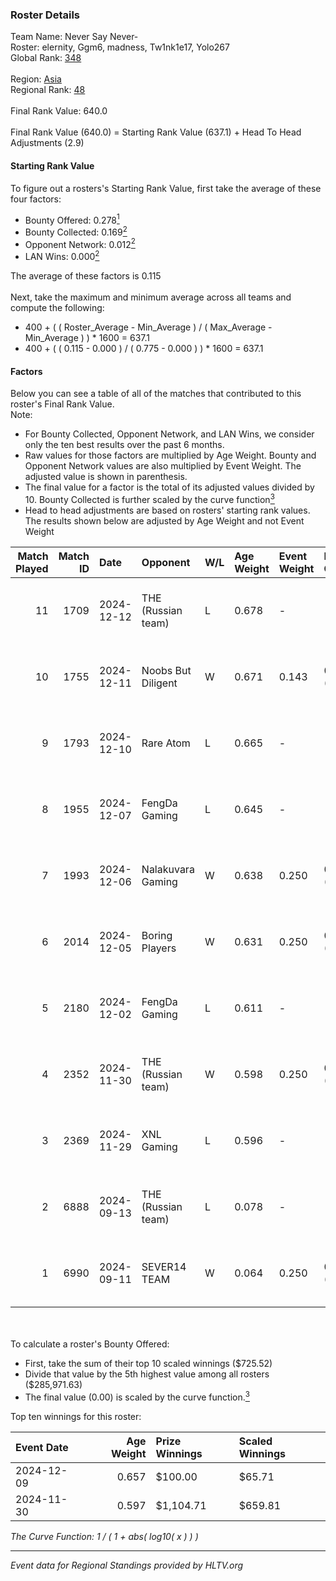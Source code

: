 ### Roster Details<br />
Team Name: Never Say Never-<br />
Roster: elernity, Ggm6, madness, Tw1nk1e17, Yolo267<br />
Global Rank: [348](../../standings_global_2025_02_28.md)<br />
<br />
Region: [Asia]( ../../standings_asia_2025_02_28.md)<br />
Regional Rank: [48]( ../../standings_asia_2025_02_28.md)<br />
<br />
Final Rank Value:  640.0<br />
<br />
Final Rank Value (640.0) = Starting Rank Value (637.1) + Head To Head Adjustments (2.9)<br />

#### Starting Rank Value<br />
To figure out a rosters's Starting Rank Value, first take the average of these four factors:<br />
- Bounty Offered: 0.278[<sup>1</sup>](#table2)
- Bounty Collected: 0.169[<sup>2</sup>](#table1)
- Opponent Network: 0.012[<sup>2</sup>](#table1)
- LAN Wins: 0.000[<sup>2</sup>](#table1)

The average of these factors is 0.115<br />
<br />
Next, take the maximum and minimum average across all teams and compute the following:<br />
- 400 + ( ( Roster_Average - Min_Average ) / ( Max_Average - Min_Average ) ) * 1600 = 637.1
- 400 + ( ( 0.115 - 0.000 ) / ( 0.775 - 0.000 ) ) * 1600 = 637.1


#### Factors<br />
Below you can see a table of all of the matches that contributed to this roster's Final Rank Value.<br />
Note:<br />

- For Bounty Collected, Opponent Network, and LAN Wins, we consider only the ten best results over the past 6 months.
- Raw values for those factors are multiplied by Age Weight. Bounty and Opponent Network values are also multiplied by Event Weight. The adjusted value is shown in parenthesis.
- The final value for a factor is the total of its adjusted values divided by 10. Bounty Collected is further scaled by the curve function[<sup>3</sup>](#curveFunction)
- Head to head adjustments are based on rosters' starting rank values. The results shown below are adjusted by Age Weight and not Event Weight
<span id="table1"></span><br />


| Match Played | Match ID | Date       | Opponent           | W/L | Age Weight | Event Weight | Bounty Collected | Opponent Network | LAN Wins  | H2H Adj. | Roster                                      |
| -: | -: | :- | :- | :- | :- | :- | :- | :- | :- | -: | :- |
|           11 |     1709 | 2024-12-12 | THE (Russian team) | L   | 0.678      | -            | -                | -                | -         |    -7.60 | elernity, Ggm6, madness, Tw1nk1e17, Yolo267 |
|           10 |     1755 | 2024-12-11 | Noobs But Diligent | W   | 0.671      | 0.143        | 0.000 (0.000)    | 0.013 (0.001)    | 0 (0.000) |     6.31 | elernity, Ggm6, madness, Tw1nk1e17, Yolo267 |
|            9 |     1793 | 2024-12-10 | Rare Atom          | L   | 0.665      | -            | -                | -                | -         |    -2.69 | elernity, Ggm6, madness, Tw1nk1e17, Yolo267 |
|            8 |     1955 | 2024-12-07 | FengDa Gaming      | L   | 0.645      | -            | -                | -                | -         |    -6.90 | Frost77, Ggm6, madness, Tw1nk1e17, Yolo267  |
|            7 |     1993 | 2024-12-06 | Nalakuvara Gaming  | W   | 0.638      | 0.250        | 0.000 (0.000)    | 0.154 (0.025)    | 0 (0.000) |    10.61 | Frost77, Ggm6, madness, Tw1nk1e17, Yolo267  |
|            6 |     2014 | 2024-12-05 | Boring Players     | W   | 0.631      | 0.250        | 0.000 (0.000)    | 0.130 (0.021)    | 0 (0.000) |     6.88 | elernity, Ggm6, madness, Tw1nk1e17, Yolo267 |
|            5 |     2180 | 2024-12-02 | FengDa Gaming      | L   | 0.611      | -            | -                | -                | -         |    -6.24 | Frost77, Ggm6, madness, Tw1nk1e17, Yolo267  |
|            4 |     2352 | 2024-11-30 | THE (Russian team) | W   | 0.598      | 0.250        | 0.001 (0.000)    | 0.497 (0.074)    | 0 (0.000) |    12.38 | Frost77, Ggm6, madness, Tw1nk1e17, Yolo267  |
|            3 |     2369 | 2024-11-29 | XNL Gaming         | L   | 0.596      | -            | -                | -                | -         |    -8.52 | kawa1, madness, rin, Tw1nk1e17, Yolo267     |
|            2 |     6888 | 2024-09-13 | THE (Russian team) | L   | 0.078      | -            | -                | -                | -         |    -1.73 | Ggm6, madness, Rainbow, rin, Tw1nk1e17      |
|            1 |     6990 | 2024-09-11 | SEVER14 TEAM       | W   | 0.064      | 0.250        | 0.000 (0.000)    | 0.000 (0.000)    | 0 (0.000) |     0.42 | Ggm6, madness, Rainbow, rin, Tw1nk1e17      |

<br />
<span id="table2"></span><br />
To calculate a roster's Bounty Offered:<br />

- First, take the sum of their top 10 scaled winnings ($725.52)
- Divide that value by the 5th highest value among all rosters ($285,971.63)
- The final value (0.00) is scaled by the curve function.[<sup>3</sup>](#curveFunction)

Top ten winnings for this roster:<br />

| Event Date | Age Weight | Prize Winnings | Scaled Winnings |
| :- | -: | :- | :- |
| 2024-12-09 |      0.657 | $100.00        | $65.71          |
| 2024-11-30 |      0.597 | $1,104.71      | $659.81         |


<span id="curveFunction"></span>_The Curve Function: 1 / ( 1 + abs( log10( x ) ) )_<br />

---
_Event data for Regional Standings provided by HLTV.org_<br />
